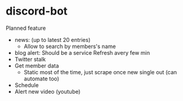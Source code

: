 # discord-bot

Planned feature
- news: (up to latest 20 entries)
   + Allow to search by members's name 
- blog alert:
    Should be a service
    Refresh avery few min
- Twitter stalk
- Get member data
   - Static most of the time, just scrape once new single out (can automate too)
- Schedule
- Alert new video (youtube)
